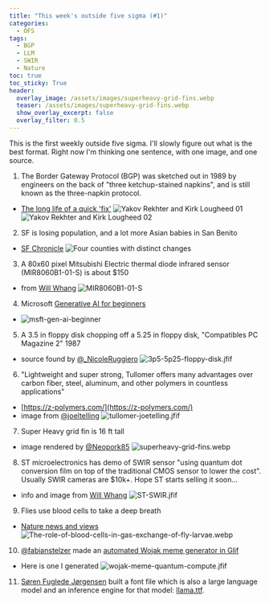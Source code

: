 ```yaml
---
title: "This week's outside five sigma (#1)"
categories:
  - OFS
tags:
  - BGP
  - LLM
  - SWIR
  - Nature
toc: true
toc_sticky: True
header:
  overlay_image: /assets/images/superheavy-grid-fins.webp
  teaser: /assets/images/superheavy-grid-fins.webp
  show_overlay_excerpt: false
  overlay_filter: 0.5
---
```


This is the first weekly outside five sigma. I'll slowly figure out what is the best format. Right now I'm thinking one sentence, with one image, and one source.

1. The Border Gateway Protocol (BGP) was sketched out in 1989 by engineers on the back of "three ketchup-stained napkins", and is still known as the three-napkin protocol.
- [The long life of a quick 'fix'](https://www.washingtonpost.com/sf/business/2015/05/31/net-of-insecurity-part-2/)
![Yakov Rekhter and Kirk Lougheed 01](/assets/images/BGP01.avif)  ![Yakov Rekhter and Kirk Lougheed 02](/assets/images/BGP02.avif)

2. SF is losing population, and a lot more Asian babies in San Benito
- [SF Chronicle](https://www.sfchronicle.com/projects/2024/california-population-changing/)
![Four counties with distinct changes](/assets/images/sfchronicle-cal-population-20240626.PNG)

3. A 80x60 pixel Mitsubishi Electric thermal diode infrared sensor (MIR8060B1-01-S) is about $150
- from [Will Whang](https://x.com/will_whang/status/1806601128748191946)
![MIR8060B1-01-S](/assets/images/MIR8060B1-01-S.PNG)


4. Microsoft [Generative AI for beginners](https://github.com/microsoft/generative-ai-for-beginners)
- ![msft-gen-ai-beginner](/assets/images/msft-gen-ai-beginner.PNG)

5. A 3.5 in floppy disk chopping off a 5.25 in floppy disk, "Compatibles PC Magazine 2" 1987
- source found by [@_NicoleRuggiero](https://x.com/_NicoleRuggiero/status/1806762418464497754)
![3p5-5p25-floppy-disk.jfif](/assets/images/3p5-5p25-floppy-disk.jfif)


6. "Lightweight and super strong, Tullomer offers many advantages over carbon fiber, steel, aluminum, and other polymers in countless applications"
- [https://z-polymers.com/](https://z-polymers.com/)
- image from [@joeltelling](https://x.com/joeltelling/status/1806609287701316036)
![tullomer-joetelling.jfif](/assets/images/tullomer-joetelling.jfif)

7. Super Heavy grid fin is 16 ft tall
- image rendered by [@Neopork85](https://x.com/Neopork85/status/1374373547515146245)
![superheavy-grid-fins.webp](/assets/images/superheavy-grid-fins.webp)


8. ST microelectronics has demo of SWIR sensor "using quantum dot conversion film on top of the traditional CMOS sensor to lower the cost". Usually SWIR cameras are $10k+. Hope ST starts selling it soon...
- info and image from [Will Whang](https://x.com/will_whang/status/1671633663203880960)
![ST-SWIR.jfif](/assets/images/ST-SWIR.jfif)


9. Flies use blood cells to take a deep breath
- [Nature news and views](https://www.nature.com/articles/d41586-024-01649-6)
![The-role-of-blood-cells-in-gas-exchange-of-fly-larvae.webp](/assets/images/The-role-of-blood-cells-in-gas-exchange-of-fly-larvae.webp)


10. [@fabianstelzer](https://x.com/fabianstelzer/status/1805326248261910552) made an [automated Wojak meme generator in Glif](https://glif.app/@fab1an/glifs/clxtc53mi0000ghv10g6irjqj)
- Here is one I generated
![wojak-meme-quantum-compute.jfif](/assets/images/wojak-meme-quantum-compute.jfif)

11. [Søren Fuglede Jørgensen](https://github.com/fuglede) built a font file which is also a large language model and an inference engine for that model: [llama.ttf](https://fuglede.github.io/llama.ttf/).
